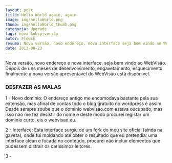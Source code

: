 ```yaml
---
layout: post
title: Hello World again, again
image: img/helloWorld.png
thumb: img/helloWorld_thumb.png
categoria: Upgrade
tags: nova &nbsp;versão
autor: Flowck
resumo: Nova versão, novo endereço, nova interface seja bem vindo ao WebVisão. Depois de uns meses de desenvolvimento, engavetamento, esquecimento finalmente a nova versão apresentavel do WebVisão está dispónivel.  [...]
date: 2013-08-23
---
```


Nova versão, novo endereço e nova interface, seja bem vindo ao WebVisão. Depois de uns meses de desenvolvimento, engavetamento, esquecimento finalmente a nova versão apresentavel do WebVisão está dispónivel.

### DESFAZER AS MALAS

1 - Novo dominio: O endereço antigo me encomodava bastante pela sua extensão, mas afinal de contas todo o blog gratuito no wordpress é assim. Desde sempre soube que o dominio webvisao.com estava oucupado, mas isso não me fez desistir do nome e deste modo procurei registar um dominio curto, eis o webvisao.eu.

2 - Interface: Esta interface surgiu de um fork do meu site oficial (ainda na gaveta), onde fui moldando até obter o resultado que eu pretendia: uma interface clean e focada no conteúdo, procurei não incluir elementos que pudessem distrair os carissimos leitores.

3 - 